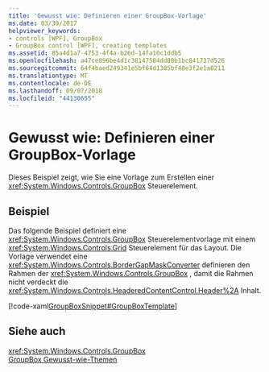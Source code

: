 ```yaml
---
title: 'Gewusst wie: Definieren einer GroupBox-Vorlage'
ms.date: 03/30/2017
helpviewer_keywords:
- controls [WPF], GroupBox
- GroupBox control [WPF], creating templates
ms.assetid: 85a4d1a7-4753-4f4a-b26d-14fa10c1ddb5
ms.openlocfilehash: a47ce896be4d1c38147584dd80b1bc841737d526
ms.sourcegitcommit: 64f4baed249341e5bf64d1385bf48e3f2e1a0211
ms.translationtype: MT
ms.contentlocale: de-DE
ms.lasthandoff: 09/07/2018
ms.locfileid: "44130655"
---
```

# <a name="how-to-define-a-groupbox-template"></a>Gewusst wie: Definieren einer GroupBox-Vorlage
Dieses Beispiel zeigt, wie Sie eine Vorlage zum Erstellen einer <xref:System.Windows.Controls.GroupBox> Steuerelement.  
  
## <a name="example"></a>Beispiel  
 Das folgende Beispiel definiert eine <xref:System.Windows.Controls.GroupBox> Steuerelementvorlage mit einem <xref:System.Windows.Controls.Grid> Steuerelement für das Layout. Die Vorlage verwendet eine <xref:System.Windows.Controls.BorderGapMaskConverter> definieren den Rahmen der <xref:System.Windows.Controls.GroupBox> , damit die Rahmen nicht verdeckt die <xref:System.Windows.Controls.HeaderedContentControl.Header%2A> Inhalt.  
  
 [!code-xaml[GroupBoxSnippet#GroupBoxTemplate](../../../../samples/snippets/csharp/VS_Snippets_Wpf/GroupBoxSnippet/CS/Window1.xaml#groupboxtemplate)]  
  
## <a name="see-also"></a>Siehe auch  
 <xref:System.Windows.Controls.GroupBox>  
 [GroupBox Gewusst-wie-Themen](https://msdn.microsoft.com/library/7692e155-a4c6-428c-b7e0-64b3740daca7)

